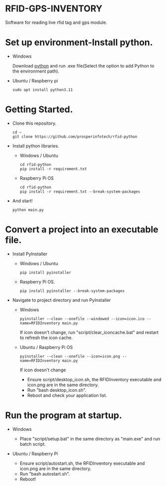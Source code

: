 # RFID-GPS-INVENTORY
Software for reading live rfid tag and gps module.

# Set up environment-Install python.

- Windows

  Download [python](https://www.python.org/ftp/python/3.9.13/python-3.9.13-amd64.exe) and run .exe file(Select the option to add Python to the environment path).
  
- Ubuntu / Raspberry pi
  
  ```shell
  sudo apt install python3.11
  ```

# Getting Started.

- Clone this repository.

    ```shell
    cd ~
    git clone https://github.com/prosperinfotech/rfid-python
    ```
  
- Install python libraries.

  - Windows / Ubuntu
  
    ```shell
    cd rfid-python
    pip install -r requirement.txt
    ```

  - Raspberry Pi OS

    ```shell
    cd rfid-python
    pip install -r requirement.txt --break-system-packages
    ```
    
- And start!

    ```shell
    python main.py
    ```

# Convert a project into an executable file.

- Install PyInstaller

  - Windows / Ubuntu

    ```shell
    pip install pyinstaller
    ```
  
  - Raspberry Pi OS.

      ```shell
      pip install pyinstaller --break-system-packages
      ```
  
- Navigate to project directory and run PyInstaller

  - Windows

    ```shell
    pyinstaller --clean --onefile --windowed --icon=icon.ico --name=RFIDInventory main.py
    ```
    
    If icon doesn't change, run "script/clear_iconcache.bat" and restart to refresh the icon cache.
      
  - Ubuntu / Raspberry Pi OS
    
    ```shell
    pyinstaller --clean --onefile --icon=icon.png --name=RFIDInventory main.py
    ```
    
    If icon doesn't change
    - Ensure script/desktop_icon.sh, the RFIDInventory executable and icon.png are in the same directory.
    - Run "bash desktop_icon.sh".
    - Reboot and check your application list.
    
# Run the program at startup.

  - Windows
    
    - Place "script/setup.bat" in the same directory as "main.exe" and run batch script.

  - Ubuntu / Raspberry Pi
    
    - Ensure script/autostart.sh, the RFIDInventory executable and icon.png are in the same directory.
    - Run "bash autostart.sh".
    - Reboot!